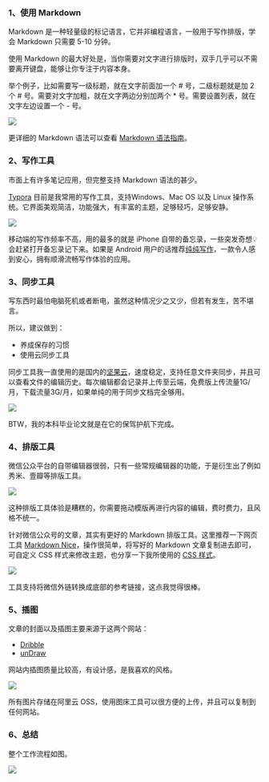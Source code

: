 



### 1、使用 Markdown

Markdown 是一种轻量级的标记语言，它并非编程语言，一般用于写作排版，学会 Markdown 只需要 5-10 分钟。

使用 Markdown 的最大好处是，当你需要对文字进行排版时，双手几乎可以不需要离开键盘，能够让你专注于内容本身。

举个例子，比如需要写一级标题，就在文字前面加一个 # 号，二级标题就是加 2 个 # 号。需要对文字加粗，就在文字两边分别加两个 * 号。需要设置列表，就在文字左边设置一个 - 号。

![](https://mayandev.oss-cn-hangzhou.aliyuncs.com/blog/article-4.png)

更详细的 Markdown 语法可以查看 [Markdown 语法指南](https://segmentfault.com/markdown)。

### 2、写作工具

市面上有许多笔记应用，但完整支持 Markdown 语法的甚少。

[Typora](https://typora.io/) 目前是我常用的写作工具，支持Windows、Mac OS 以及 Linux 操作系统。它界面美观简洁，功能强大，有丰富的主题，足够轻巧，足够安静。

![](https://mayandev.oss-cn-hangzhou.aliyuncs.com/blog/article-5.png)

移动端的写作频率不高，用的最多的就是 iPhone 自带的备忘录，一些突发奇想💡会赶紧打开备忘录记下来。如果是 Android 用户的话推荐[纯纯写作](https://www.coolapk.com/apk/com.drakeet.purewriter)，一款令人感到安心，拥有顺滑流畅写作体验的应用。

### 3、同步工具

写东西时最怕电脑死机或者断电，虽然这种情况少之又少，但若有发生，苦不堪言。

所以，建议做到：

- 养成保存的习惯
- 使用云同步工具

同步工具我一直使用的是国内的[坚果云](https://www.jianguoyun.com/)，速度稳定，支持任意文件夹同步，并且可以查看文件的编辑历史。每次编辑都会记录并上传至云端，免费版上传流量1G/月，下载流量3G/月，如果单纯的用于同步文档完全够用。

![](https://mayandev.oss-cn-hangzhou.aliyuncs.com/blog/article-6.png)

BTW，我的本科毕业论文就是在它的保驾护航下完成。

### 4、排版工具

微信公众平台的自带编辑器很弱，只有一些常规编辑器的功能，于是衍生出了例如秀米、壹瓣等排版工具。

![](https://mayandev.oss-cn-hangzhou.aliyuncs.com/blog/article-10.png)


这种排版工具体验是糟糕的，你需要拖动模版再进行内容的编辑，费时费力，且风格不统一。

针对微信公众号的文章，其实有更好的 Markdown 排版工具。这里推荐一下网页工具 [Markdown Nice](https://mdnice.com/)，操作很简单，将写好的 Markdown 文章复制进去即可，可自定义 CSS 样式来修改主题，也分享一下我所使用的 [CSS 样式](https://github.com/Mayandev/fever_code/tree/master/css/my_mdnice_css.css)。

![](https://mayandev.oss-cn-hangzhou.aliyuncs.com/blog/article-7.png)

工具支持将微信外链转换成底部的参考链接，这点我觉得很棒。


### 5、插图

文章的封面以及插图主要来源于这两个网站：

- [Dribble](http://dribbble.com/)
- [unDraw](https://undraw.co/)

网站内插图质量比较高，有设计感，是我喜欢的风格。

![](https://mayandev.oss-cn-hangzhou.aliyuncs.com/blog/article-8.png)


所有图片存储在阿里云 OSS，使用图床工具可以很方便的上传，并且可以复制到任何网站。

### 6、总结

整个工作流程如图。

![](https://mayandev.oss-cn-hangzhou.aliyuncs.com/blog/article-9.png)